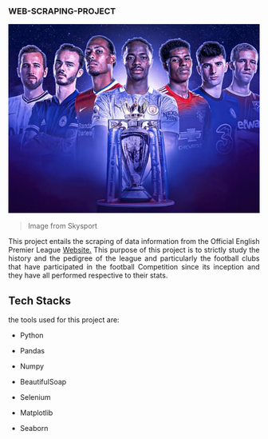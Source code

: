 ### WEB-SCRAPING-PROJECT

<img src = "./images/images (3).jpeg">

>Image from Skysport



<p style = "text-align:justify;">This project entails the scraping of data information from the Official English Premier League <a href = "premierleague.com">Website.</a> This purpose of this project is to strictly study the history and the pedigree of the league and particularly the football clubs that have participated in the football Competition since its inception and they have all performed respective to their stats.</p>

## Tech Stacks
 the tools used for this project are:

- Python

- Pandas

- Numpy

- BeautifulSoap 

- Selenium

- Matplotlib

- Seaborn

